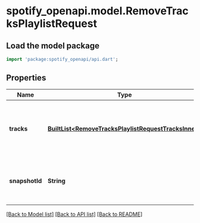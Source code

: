 # spotify_openapi.model.RemoveTracksPlaylistRequest

## Load the model package
```dart
import 'package:spotify_openapi/api.dart';
```

## Properties
Name | Type | Description | Notes
------------ | ------------- | ------------- | -------------
**tracks** | [**BuiltList&lt;RemoveTracksPlaylistRequestTracksInner&gt;**](RemoveTracksPlaylistRequestTracksInner.md) | An array of objects containing [Spotify URIs](/documentation/web-api/concepts/spotify-uris-ids) of the tracks or episodes to remove. For example: `{ \"tracks\": [{ \"uri\": \"spotify:track:4iV5W9uYEdYUVa79Axb7Rh\" },{ \"uri\": \"spotify:track:1301WleyT98MSxVHPZCA6M\" }] }`. A maximum of 100 objects can be sent at once.  | 
**snapshotId** | **String** | The playlist's snapshot ID against which you want to make the changes. The API will validate that the specified items exist and in the specified positions and make the changes, even if more recent changes have been made to the playlist.  | [optional] 

[[Back to Model list]](../README.md#documentation-for-models) [[Back to API list]](../README.md#documentation-for-api-endpoints) [[Back to README]](../README.md)


